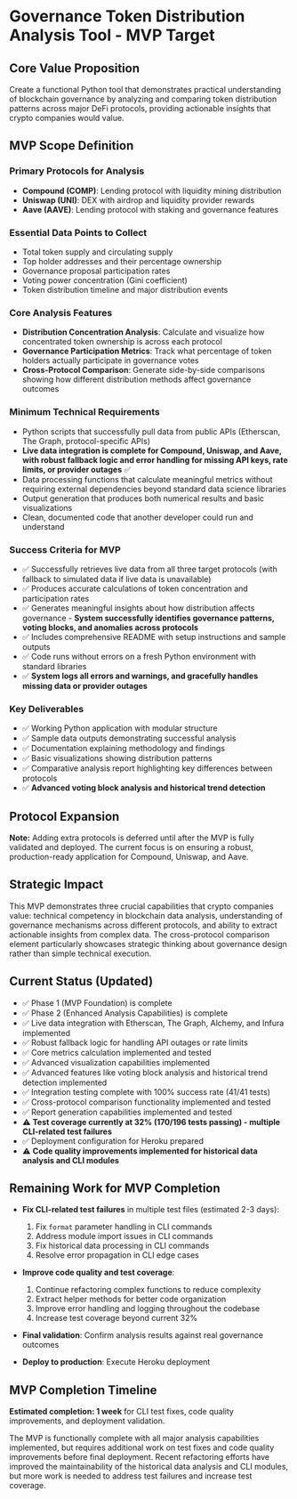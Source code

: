 # Governance Token Distribution Analysis Tool - MVP Target

## Core Value Proposition

Create a functional Python tool that demonstrates practical understanding of blockchain governance by analyzing and comparing token distribution patterns across major DeFi protocols, providing actionable insights that crypto companies would value.

## MVP Scope Definition

### Primary Protocols for Analysis

- **Compound (COMP)**: Lending protocol with liquidity mining distribution
- **Uniswap (UNI)**: DEX with airdrop and liquidity provider rewards
- **Aave (AAVE)**: Lending protocol with staking and governance features

### Essential Data Points to Collect

- Total token supply and circulating supply
- Top holder addresses and their percentage ownership
- Governance proposal participation rates
- Voting power concentration (Gini coefficient)
- Token distribution timeline and major distribution events

### Core Analysis Features

- **Distribution Concentration Analysis**: Calculate and visualize how concentrated token ownership is across each protocol
- **Governance Participation Metrics**: Track what percentage of token holders actually participate in governance votes
- **Cross-Protocol Comparison**: Generate side-by-side comparisons showing how different distribution methods affect governance outcomes

### Minimum Technical Requirements

- Python scripts that successfully pull data from public APIs (Etherscan, The Graph, protocol-specific APIs)
- **Live data integration is complete for Compound, Uniswap, and Aave, with robust fallback logic and error handling for missing API keys, rate limits, or provider outages** ✅
- Data processing functions that calculate meaningful metrics without requiring external dependencies beyond standard data science libraries
- Output generation that produces both numerical results and basic visualizations
- Clean, documented code that another developer could run and understand

### Success Criteria for MVP

- ✅ Successfully retrieves live data from all three target protocols (with fallback to simulated data if live data is unavailable)
- ✅ Produces accurate calculations of token concentration and participation rates
- ✅ Generates meaningful insights about how distribution affects governance - **System successfully identifies governance patterns, voting blocks, and anomalies across protocols**
- ✅ Includes comprehensive README with setup instructions and sample outputs
- ✅ Code runs without errors on a fresh Python environment with standard libraries
- ✅ **System logs all errors and warnings, and gracefully handles missing data or provider outages**

### Key Deliverables

- ✅ Working Python application with modular structure
- ✅ Sample data outputs demonstrating successful analysis
- ✅ Documentation explaining methodology and findings
- ✅ Basic visualizations showing distribution patterns
- ✅ Comparative analysis report highlighting key differences between protocols
- ✅ **Advanced voting block analysis and historical trend detection**

## Protocol Expansion

**Note:** Adding extra protocols is deferred until after the MVP is fully validated and deployed. The current focus is on ensuring a robust, production-ready application for Compound, Uniswap, and Aave.

## Strategic Impact

This MVP demonstrates three crucial capabilities that crypto companies value: technical competency in blockchain data analysis, understanding of governance mechanisms across different protocols, and ability to extract actionable insights from complex data. The cross-protocol comparison element particularly showcases strategic thinking about governance design rather than simple technical execution.

## Current Status (Updated)

- ✅ Phase 1 (MVP Foundation) is complete
- ✅ Phase 2 (Enhanced Analysis Capabilities) is complete
- ✅ Live data integration with Etherscan, The Graph, Alchemy, and Infura implemented
- ✅ Robust fallback logic for handling API outages or rate limits
- ✅ Core metrics calculation implemented and tested
- ✅ Advanced visualization capabilities implemented
- ✅ Advanced features like voting block analysis and historical trend detection implemented
- ✅ Integration testing complete with 100% success rate (41/41 tests)
- ✅ Cross-protocol comparison functionality implemented and tested
- ✅ Report generation capabilities implemented and tested
- ⚠️ **Test coverage currently at 32% (170/196 tests passing) - multiple CLI-related test failures**
- ✅ Deployment configuration for Heroku prepared
- ⚠️ **Code quality improvements implemented for historical data analysis and CLI modules**

## Remaining Work for MVP Completion

- **Fix CLI-related test failures** in multiple test files (estimated 2-3 days):
  1. Fix `format` parameter handling in CLI commands
  2. Address module import issues in CLI commands
  3. Fix historical data processing in CLI commands
  4. Resolve error propagation in CLI edge cases

- **Improve code quality and test coverage**:
  1. Continue refactoring complex functions to reduce complexity
  2. Extract helper methods for better code organization
  3. Improve error handling and logging throughout the codebase
  4. Increase test coverage beyond current 32%

- **Final validation**: Confirm analysis results against real governance outcomes
- **Deploy to production**: Execute Heroku deployment

## MVP Completion Timeline

**Estimated completion: 1 week** for CLI test fixes, code quality improvements, and deployment validation.

The MVP is functionally complete with all major analysis capabilities implemented, but requires additional work on test fixes and code quality improvements before final deployment. Recent refactoring efforts have improved the maintainability of the historical data analysis and CLI modules, but more work is needed to address test failures and increase test coverage.
